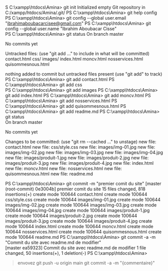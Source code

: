 S C:\xampp\htdocs\Amina> git init
Initialized empty Git repository in C:/xampp/htdocs/Amina/.git/
PS C:\xampp\htdocs\Amina> git help config
PS C:\xampp\htdocs\Amina> git config --global user.email "ibrahimaboubacarcisee@gmail.com"
PS C:\xampp\htdocs\Amina> git config --global user.name "Ibrahim Aboubacar Cisse"         
PS C:\xampp\htdocs\Amina> git status
On branch master

No commits yet

Untracked files:
  (use "git add <file>..." to include in what will be committed)
        contact.html
        css/
        images/
        index.html
        moncv.html
        nosservices.html
        quisommesnous.html

nothing added to commit but untracked files present (use "git add" to track)
PS C:\xampp\htdocs\Amina> git add contact.html
PS C:\xampp\htdocs\Amina> git add css         
PS C:\xampp\htdocs\Amina> git add images
PS C:\xampp\htdocs\Amina> git add index.html
PS C:\xampp\htdocs\Amina> git add moncv.html
PS C:\xampp\htdocs\Amina> git add nosservices.html
PS C:\xampp\htdocs\Amina> git add quisommesnous.html
PS C:\xampp\htdocs\Amina> git add readme.md
PS C:\xampp\htdocs\Amina> git status                
On branch master

No commits yet

Changes to be committed:
  (use "git rm --cached <file>..." to unstage)
        new file:   contact.html
        new file:   css/style.css
        new file:   images/img-01.jpg
        new file:   images/img-02.jpg
        new file:   images/img-03.jpg
        new file:   images/img-04.jpg
        new file:   images/produit-1.jpg
        new file:   images/produit-2.jpg
        new file:   images/produit-3.jpg
        new file:   images/produit-4.jpg
        new file:   index.html
        new file:   moncv.html
        new file:   nosservices.html
        new file:   quisommesnous.html
        new file:   readme.md

PS C:\xampp\htdocs\Amina> git commit -m "premier comit du site"
[master (root-commit) 0e3004b] premier comit du site
 15 files changed, 818 insertions(+)
 create mode 100644 contact.html
 create mode 100644 css/style.css
 create mode 100644 images/img-01.jpg
 create mode 100644 images/img-02.jpg
 create mode 100644 images/img-03.jpg
 create mode 100644 images/img-04.jpg
 create mode 100644 images/produit-1.jpg
 create mode 100644 images/produit-2.jpg
 create mode 100644 images/produit-3.jpg
 create mode 100644 images/produit-4.jpg
 create mode 100644 index.html
 create mode 100644 moncv.html
 create mode 100644 nosservices.html
 create mode 100644 quisommesnous.html
 create mode 100644 readme.md
PS C:\xampp\htdocs\Amina>  git commit -a -m "Commit du site avec readme.md de modifier"        
[master ea59323] Commit du site avec readme.md de modifier
 1 file changed, 50 insertions(+), 1 deletion(-)
PS C:\xampp\htdocs\Amina> 


> envovez git push -u origin main
> git commit -a -m "{commentaire}"
